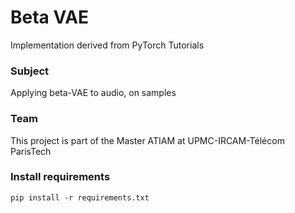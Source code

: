 # Beta VAE
Implementation derived from PyTorch Tutorials

### Subject
Applying beta-VAE to audio, on samples

### Team
This project is part of the Master ATIAM at UPMC-IRCAM-Télécom ParisTech


### Install requirements
`pip install -r requirements.txt`
